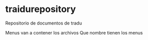 # traidurepository

Repositorio de documentos de tradu

Menus van a contener los archivos
Que nombre tienen los menus 
